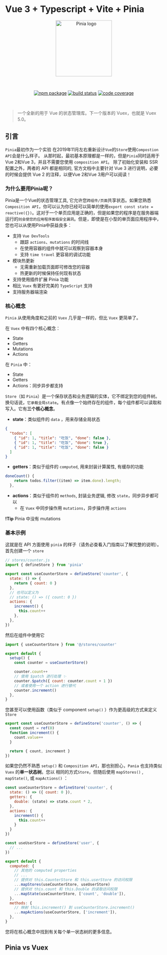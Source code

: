 # Vue 3 + Typescript + Vite + Pinia

<p align="center">
  <a href="https://pinia.vuejs.org" target="_blank" rel="noopener noreferrer">
    <img width="180" src="https://pinia.vuejs.org/logo.svg" alt="Pinia logo">
  </a>
</p>
<br/>
<p align="center">
  <a href="https://npmjs.com/package/pinia"><img src="https://badgen.net/npm/v/pinia" alt="npm package"></a>
  <a href="https://github.com/vuejs/pinia/actions/workflows/test.yml?query=branch%3Av2"><img src="https://github.com/vuejs/pinia/workflows/test/badge.svg?branch=v2" alt="build status"></a>
  <a href="https://codecov.io/github/vuejs/pinia"><img src="https://badgen.net/codecov/c/github/vuejs/pinia/v2" alt="code coverage"></a>
</p>
<br/>

> 一个全新的用于 Vue 的状态管理库。下一个版本的 Vuex，也就是 Vuex 5.0。

## 引言

`Pinia`最初作为一个实验 在2019年11月左右重新设计`Vue`的`Store`使用`Compostion API`会是什么样子。 从那时起，最初基本原理都是一样的，但是`Pinia`同时适用于Vue 2和Vue 3，并且不需要您使用 `composition API`。 除了初始化安装和 SSR 配置之外，两者的 API 都是相同的, 官方文档中主要针对 Vue 3 进行说明，必要的时候会提供 Vue 2 的注释，以便Vue 2和Vue 3用户可以阅读！


### 为什么要用Pinia呢？

Pinia是一个Vue的状态管理工具, 它允许您`跨组件/页面`共享状态。如果您熟悉`Composition API`，你可以认为你已经可以简单的使用`export const state = reactive({})`。这对于一个单页应用是正确的，但是如果您的程序是在服务器端运行的`则会使您的应用程序面临安全漏洞`。但是，即使是在小型的单页面应用程序中，您也可以从使用Pinia中获益良多：

- 支持 `Vue DevTools`
  - 跟踪 `actions`、`mutations` 的时间线
  - 在使用容器的组件中就可以观察到容器本身
  - 支持 `time travel` 更容易的调试功能
- 模块热更新
  - 无需重新加载页面即可修改您的容器
  - 热更新的时候保持任何现有状态
- 支持使用插件扩展 Pinia 功能
- 相比 `Vuex` 有更好完美的 `TypeScript` 支持
- 支持服务器端渲染

### 核心概念

`Pinia` 从使用角度和之前的 `Vuex` 几乎是一样的，但比 `Vuex` 更简单了。

在 `Vuex` 中有四个核心概念：

- State
- Getters
- Mutations
- Actions

在 `Pinia` 中：

- State
- Getters
- Actions：同步异步都支持

`Store`（如 `Pinia`）是一个保存状态和业务逻辑的实体，它不绑定到您的组件树。换句话说，`它承载全局state`。有点像一个始终存在的组件，每个组件都可以读取和写入。它有**三个核心概念**。

- **state**：类似组件的 `data` ，用来存储全局状态

```json
{
  "todos": [
    { "id": 1, "title": "吃饭", "done": false },
    { "id": 1, "title": "吃饭", "done": true },
    { "id": 1, "title": "吃饭", "done": false }
  ]
}
```

- **getters**：类似于组件的 `computed`, 用来封装计算属性, 有缓存的功能

```js
doneCount() {
    return todos.filter((item) => item.done).length;
  },
```

- **actions**：类似于组件的 `methods`, 封装业务逻辑, 修改 `state`，同步异步都可以
  - 在 `Vuex` 中同步操作用 `mutations`，异步操作用 `actions`

**!Tip** Pinia 中没有 mutations

### 基本示例

这就是在 API 方面使用 `pinia` 的样子（请务必查看入门指南以了解完整的说明）。首先创建一个 `store`

```js
// stores/counter.js
import { defineStore } from 'pinia'

export const useCounterStore = defineStore('counter', {
  state: () => {
    return { count: 0 }
  },
  // 也可以定义为
  // state: () => ({ count: 0 })
  actions: {
    increment() {
      this.count++
    },
  },
})
```

然后在组件中使用它

```js
import { useCounterStore } from '@/stores/counter'

export default {
  setup() {
    const counter = useCounterStore()

    counter.count++
    // 使用 $patch 进行处理 ✨
    counter.$patch({ count: counter.count + 1 })
    // 或者使用一个 action 进行替代
    counter.increment()
  },
}
```

您甚至可以使用函数（类似于 component  `setup()` ）作为更高级的方式来定义 `Store`

```js
export const useCounterStore = defineStore('counter', () => {
  const count = ref(0)
  function increment() {
    count.value++
  }

  return { count, increment }
})
```

如果您仍然不熟悉 `setup()` 和 `Composition API`，那也别担心，`Pania` 也支持类似`Vuex` 的**单一状态树**。您以
相同的方式`Store`，但随后使用 `mapStores()` , `mapState()`, 或 `mapActions()` ：

```js
const useCounterStore = defineStore('counter', {
  state: () => ({ count: 0 }),
  getters: {
    double: (state) => state.count * 2,
  },
  actions: {
    increment() {
      this.count++
    }
  }
})

const useUserStore = defineStore('user', {
  // ...
})

export default {
  computed: {
    // 其他的 computed properties
    // ...
    // 提供对 this.CounterStore 和 this.userStore 的访问权限
    ...mapStores(useCounterStore, useUserStore)
    // 提供对 this.count 和 this.Double 的读取访问权限
    ...mapState(useCounterStore, ['count', 'double']),
  },
  methods: {
    // 映射 this.increment() 到 useCounterStore.increment()
    ...mapActions(useCounterStore, ['increment']),
  },
}
```

您将在核心概念中找到有关每个单一状态树的更多信息。

## Pinia vs Vuex
